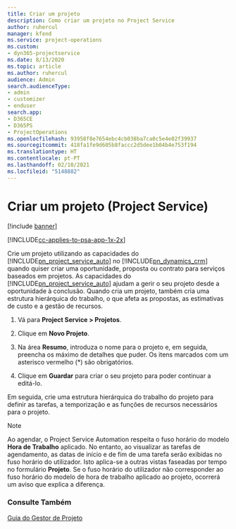 ```yaml
---
title: Criar um projeto
description: Como criar um projeto no Project Service
author: ruhercul
manager: kfend
ms.service: project-operations
ms.custom:
- dyn365-projectservice
ms.date: 8/13/2020
ms.topic: article
ms.author: ruhercul
audience: Admin
search.audienceType:
- admin
- customizer
- enduser
search.app:
- D365CE
- D365PS
- ProjectOperations
ms.openlocfilehash: 93958f8e7654ebc4cb038ba7ca0c5e4e02f39937
ms.sourcegitcommit: 418fa1fe9d605b8faccc2d5dee1b04b4e753f194
ms.translationtype: HT
ms.contentlocale: pt-PT
ms.lasthandoff: 02/10/2021
ms.locfileid: "5148882"
---
```

# <a name="create-a-project-project-service"></a>Criar um projeto (Project Service)

[!include [banner](../includes/psa-now-project-operations.md)]

[!INCLUDE[cc-applies-to-psa-app-1x-2x](../includes/cc-applies-to-psa-app-1x-2x.md)]

Crie um projeto utilizando as capacidades do [!INCLUDE[pn_project_service_auto](../includes/pn-project-service-auto.md)] no [!INCLUDE[pn_dynamics_crm](../includes/pn-dynamics-crm.md)] quando quiser criar uma oportunidade, proposta ou contrato para serviços baseados em projetos. As capacidades do [!INCLUDE[pn_project_service_auto](../includes/pn-project-service-auto.md)] ajudam a gerir o seu projeto desde a oportunidade à conclusão. Quando cria um projeto, também cria uma estrutura hierárquica do trabalho, o que afeta as propostas, as estimativas de custo e a gestão de recursos.  
  
1.  Vá para **Project Service > Projetos**.  
  
2.  Clique em **Novo Projeto**.  
  
3.  Na área **Resumo**, introduza o nome para o projeto e, em seguida, preencha os máximo de detalhes que puder. Os itens marcados com um asterisco vermelho (*) são obrigatórios.  
  
4.  Clique em **Guardar** para criar o seu projeto para poder continuar a editá-lo.  
  
Em seguida, crie uma estrutura hierárquica do trabalho do projeto para definir as tarefas, a temporização e as funções de recursos necessários para o projeto.  

> [!NOTE]
> Ao agendar, o Project Service Automation respeita o fuso horário do modelo **Hora de Trabalho** aplicado. No entanto, ao visualizar as tarefas de agendamento, as datas de início e de fim de uma tarefa serão exibidas no fuso horário do utilizador. Isto aplica-se a outras vistas faseadas por tempo no formulário **Projeto**. Se o fuso horário do utilizador não corresponder ao fuso horário do modelo de hora de trabalho aplicado ao projeto, ocorrerá um aviso que explica a diferença. 
  
### <a name="see-also"></a>Consulte Também  
 [Guia do Gestor de Projeto](../psa/project-manager-guide.md)
